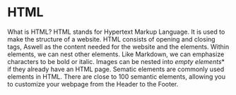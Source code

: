 # HTML
What is HTML? HTML stands for Hypertext Markup Language. It is used to make the structure of a website. HTML consists of opening and closing tags, Aswell as the content needed for the website and the elements. Within elements, we can nest other elements. Like Markdown, we can emphasize characters to be bold or italic. Images can be nested into *empty elements** if they already have an HTML page. Sematic elements are commonly used elements in HTML. There are close to 100 semantic elements, allowing you to customize your webpage from the Header to the Footer. 